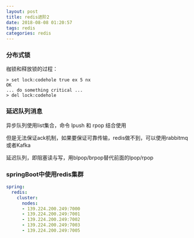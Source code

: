 ```yaml
---
layout: post
title: redis进阶2
date: 2018-08-08 01:20:57
tags: redis
categories: redis
---
```



### 分布式锁
枷锁和释放锁的过程：
```shell
> set lock:codehole true ex 5 nx
OK
... do something critical ...
> del lock:codehole
```

### 延迟队列消息
异步队列使用list集合，命令 lpush 和 rpop 结合使用

但是无法保证ack机制，如果要保证可靠传输，redis做不到，可以使用rabbitmq或者Kafka

延迟队列，即阻塞读与写，用blpop/brpop替代前面的lpop/rpop

### springBoot中使用redis集群

```yaml
spring:		
  redis:				
    cluster:					
      nodes:								
      -	139.224.200.249:7000								
      -	139.224.200.249:7001								
      -	139.224.200.249:7002								
      -	139.224.200.249:7003														
      -	139.224.200.249:7005
```

<!-- more -->